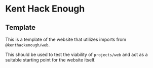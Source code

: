 # Kent Hack Enough

## Template

This is a template of the website that utilizes imports from `@kenthackenough/web`.

This should be used to test the viability of `projects/web` and act as a suitable starting point for the website itself.

